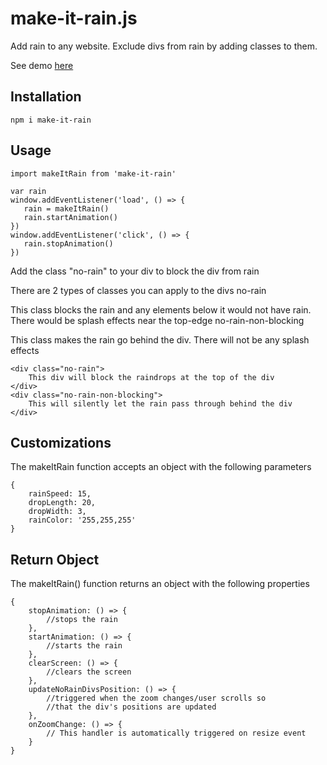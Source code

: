 # make-it-rain.js

Add rain to any website. Exclude divs from rain by adding classes to them.

See demo [here](https://make-it-rain-js.herokuapp.com/)

## Installation

```
npm i make-it-rain
```

## Usage

                    
```
import makeItRain from 'make-it-rain'

var rain 
window.addEventListener('load', () => {
   rain = makeItRain()
   rain.startAnimation()
})
window.addEventListener('click', () => {
   rain.stopAnimation()
})
```               

                        

Add the class "no-rain" to your div to block the div from rain

There are 2 types of classes you can apply to the divs
no-rain

This class blocks the rain and any elements below it would not have rain. There would be splash effects near the top-edge
no-rain-non-blocking

This class makes the rain go behind the div. There will not be any splash effects

                    
```
<div class="no-rain">
    This div will block the raindrops at the top of the div
</div>
<div class="no-rain-non-blocking">
    This will silently let the rain pass through behind the div
</div>
```                    


## Customizations

The makeItRain function accepts an object with the following parameters

                    
```
{ 
    rainSpeed: 15,
    dropLength: 20,
    dropWidth: 3,
    rainColor: '255,255,255'
}
```                    

## Return Object

The makeItRain() function returns an object with the following properties

                    
```
{
    stopAnimation: () => {
        //stops the rain
    },
    startAnimation: () => {
        //starts the rain
    },
    clearScreen: () => {
        //clears the screen
    },
    updateNoRainDivsPosition: () => {
        //triggered when the zoom changes/user scrolls so 
        //that the div's positions are updated
    },
    onZoomChange: () => {
        // This handler is automatically triggered on resize event
    }
}
```
            


                
            



